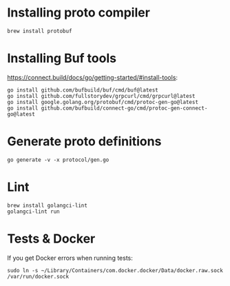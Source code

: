 # Installing proto compiler

    brew install protobuf

# Installing Buf tools

https://connect.build/docs/go/getting-started/#install-tools:

    go install github.com/bufbuild/buf/cmd/buf@latest
    go install github.com/fullstorydev/grpcurl/cmd/grpcurl@latest
    go install google.golang.org/protobuf/cmd/protoc-gen-go@latest
    go install github.com/bufbuild/connect-go/cmd/protoc-gen-connect-go@latest

# Generate proto definitions

    go generate -v -x protocol/gen.go

# Lint

    brew install golangci-lint
    golangci-lint run

# Tests & Docker

If you get Docker errors when running tests:

    sudo ln -s ~/Library/Containers/com.docker.docker/Data/docker.raw.sock /var/run/docker.sock
